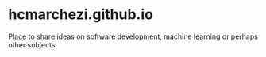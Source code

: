 # hcmarchezi.github.io
Place to share ideas on software development, machine learning  or perhaps other subjects. 
